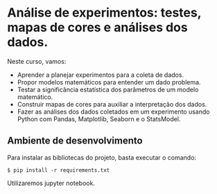 # Análise de experimentos: testes, mapas de cores e análises dos dados.

Neste curso, vamos:

- Aprender a planejar experimentos para a coleta de dados.
- Propor modelos matemáticos para entender um dado problema.
- Testar a significância estatística dos parâmetros de um modelo matemático.
- Construir mapas de cores para auxiliar a interpretação dos dados.
- Fazer as análises dos dados coletados em um experimento usando Python com Pandas, Matplotlib, Seaborn e o StatsModel.

## Ambiente de desenvolvimento

Para instalar as bibliotecas do projeto, basta executar o comando:

    $ pip install -r requirements.txt

Utilizaremos jupyter notebook.
